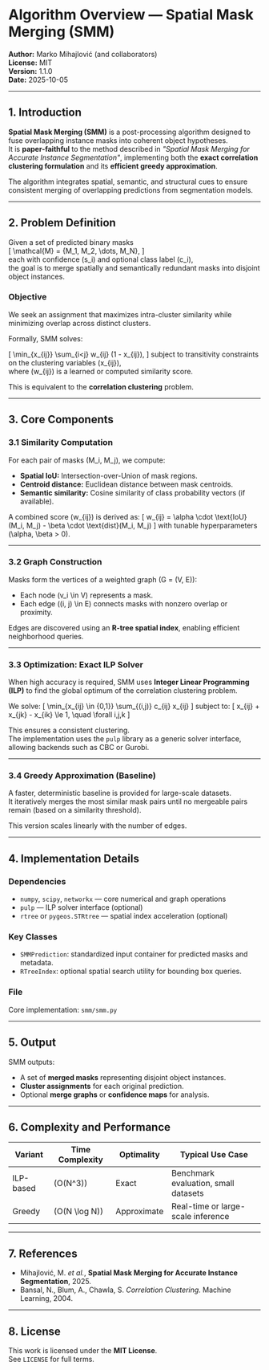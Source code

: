# Algorithm Overview — Spatial Mask Merging (SMM)

**Author:** Marko Mihajlović (and collaborators)  
**License:** MIT  
**Version:** 1.1.0  
**Date:** 2025-10-05  

---

## 1. Introduction

**Spatial Mask Merging (SMM)** is a post-processing algorithm designed to fuse overlapping instance masks into coherent object hypotheses.  
It is **paper-faithful** to the method described in *"Spatial Mask Merging for Accurate Instance Segmentation"*, implementing both the **exact correlation clustering formulation** and its **efficient greedy approximation**.

The algorithm integrates spatial, semantic, and structural cues to ensure consistent merging of overlapping predictions from segmentation models.

---

## 2. Problem Definition

Given a set of predicted binary masks  
\[
\mathcal{M} = \{M_1, M_2, \dots, M_N\},
\]  
each with confidence \(s_i\) and optional class label \(c_i\),  
the goal is to merge spatially and semantically redundant masks into disjoint object instances.

### Objective

We seek an assignment that maximizes intra-cluster similarity while minimizing overlap across distinct clusters.

Formally, SMM solves:

\[
\min_{x_{ij}} \sum_{i<j} w_{ij} (1 - x_{ij}),
\]
subject to transitivity constraints on the clustering variables \(x_{ij}\),  
where \(w_{ij}\) is a learned or computed similarity score.

This is equivalent to the **correlation clustering** problem.

---

## 3. Core Components

### 3.1 Similarity Computation

For each pair of masks \(M_i, M_j\), we compute:

- **Spatial IoU:** Intersection-over-Union of mask regions.  
- **Centroid distance:** Euclidean distance between mask centroids.  
- **Semantic similarity:** Cosine similarity of class probability vectors (if available).

A combined score \(w_{ij}\) is derived as:
\[
w_{ij} = \alpha \cdot \text{IoU}(M_i, M_j) - \beta \cdot \text{dist}(M_i, M_j)
\]
with tunable hyperparameters \(\alpha, \beta > 0\).

---

### 3.2 Graph Construction

Masks form the vertices of a weighted graph \(G = (V, E)\):  
- Each node \(v_i \in V\) represents a mask.  
- Each edge \((i, j) \in E\) connects masks with nonzero overlap or proximity.

Edges are discovered using an **R-tree spatial index**, enabling efficient neighborhood queries.

---

### 3.3 Optimization: Exact ILP Solver

When high accuracy is required, SMM uses **Integer Linear Programming (ILP)** to find the global optimum of the correlation clustering problem.

We solve:
\[
\min_{x_{ij} \in \{0,1\}} \sum_{(i,j)} c_{ij} x_{ij}
\]
subject to:
\[
x_{ij} + x_{jk} - x_{ik} \le 1, \quad \forall i,j,k
\]

This ensures a consistent clustering.  
The implementation uses the `pulp` library as a generic solver interface, allowing backends such as CBC or Gurobi.

---

### 3.4 Greedy Approximation (Baseline)

A faster, deterministic baseline is provided for large-scale datasets.  
It iteratively merges the most similar mask pairs until no mergeable pairs remain (based on a similarity threshold).

This version scales linearly with the number of edges.

---

## 4. Implementation Details

### Dependencies
- `numpy`, `scipy`, `networkx` — core numerical and graph operations  
- `pulp` — ILP solver interface (optional)  
- `rtree` or `pygeos.STRtree` — spatial index acceleration (optional)

### Key Classes
- `SMMPrediction`: standardized input container for predicted masks and metadata.
- `RTreeIndex`: optional spatial search utility for bounding box queries.

### File
Core implementation: `smm/smm.py`

---

## 5. Output

SMM outputs:
- A set of **merged masks** representing disjoint object instances.
- **Cluster assignments** for each original prediction.
- Optional **merge graphs** or **confidence maps** for analysis.

---

## 6. Complexity and Performance

| Variant | Time Complexity | Optimality | Typical Use Case |
|----------|-----------------|-------------|------------------|
| ILP-based | \(O(N^3)\) | Exact | Benchmark evaluation, small datasets |
| Greedy | \(O(N \log N)\) | Approximate | Real-time or large-scale inference |

---

## 7. References

- Mihajlović, M. *et al.*, **Spatial Mask Merging for Accurate Instance Segmentation**, 2025.  
- Bansal, N., Blum, A., Chawla, S. *Correlation Clustering*. Machine Learning, 2004.

---

## 8. License

This work is licensed under the **MIT License**.  
See `LICENSE` for full terms.

